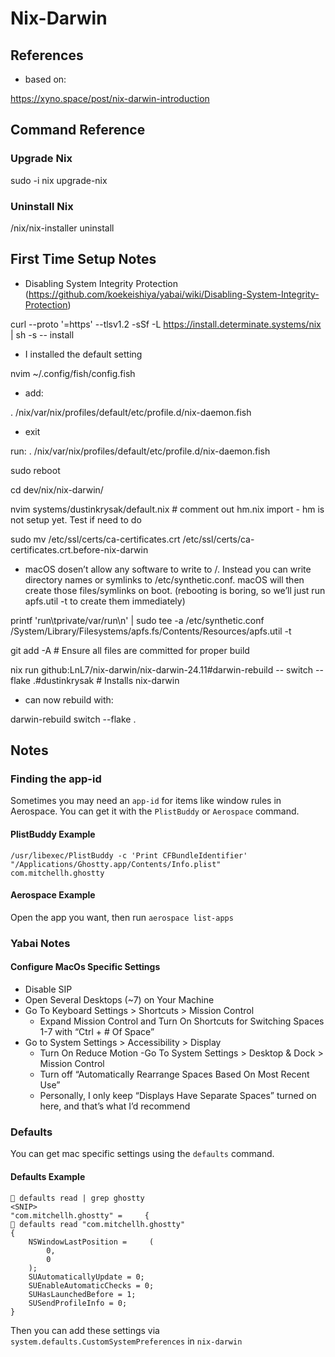 # Nix-Darwin

## References

- based on:

<https://xyno.space/post/nix-darwin-introduction>

## Command Reference

### Upgrade Nix

sudo -i nix upgrade-nix

### Uninstall Nix

/nix/nix-installer uninstall

## First Time Setup Notes

- Disabling System Integrity Protection (<https://github.com/koekeishiya/yabai/wiki/Disabling-System-Integrity-Protection>)

curl --proto '=https' --tlsv1.2 -sSf -L <https://install.determinate.systems/nix> | sh -s -- install

- I installed the default setting

nvim ~/.config/fish/config.fish

- add:

. /nix/var/nix/profiles/default/etc/profile.d/nix-daemon.fish

- exit

run: . /nix/var/nix/profiles/default/etc/profile.d/nix-daemon.fish

sudo reboot

cd dev/nix/nix-darwin/

nvim systems/dustinkrysak/default.nix # comment out hm.nix import - hm is not setup yet. Test if need to do

sudo mv /etc/ssl/certs/ca-certificates.crt /etc/ssl/certs/ca-certificates.crt.before-nix-darwin

- macOS dosen’t allow any software to write to /. Instead you can write directory names or symlinks to /etc/synthetic.conf.
macOS will then create those files/symlinks on boot. (rebooting is boring, so we’ll just run apfs.util -t to create them immediately)

printf 'run\tprivate/var/run\n' | sudo tee -a /etc/synthetic.conf
/System/Library/Filesystems/apfs.fs/Contents/Resources/apfs.util -t

git add -A # Ensure all files are committed for proper build

nix run github:LnL7/nix-darwin/nix-darwin-24.11#darwin-rebuild -- switch --flake .#dustinkrysak # Installs nix-darwin

- can now rebuild with:

darwin-rebuild switch --flake .

## Notes

### Finding the app-id

Sometimes you may need an `app-id` for items like window rules in Aerospace. You can get it with the `PlistBuddy` or `Aerospace` command.

#### PlistBuddy Example

```
/usr/libexec/PlistBuddy -c 'Print CFBundleIdentifier' "/Applications/Ghostty.app/Contents/Info.plist"
com.mitchellh.ghostty
```

#### Aerospace Example

Open the app you want, then run `aerospace list-apps`

### Yabai Notes

#### Configure MacOs Specific Settings

- Disable SIP
- Open Several Desktops (~7) on Your Machine
- Go To Keyboard Settings > Shortcuts > Mission Control
    - Expand Mission Control and Turn On Shortcuts for Switching Spaces 1-7 with “Ctrl + # Of Space”
- Go to System Settings > Accessibility > Display
    - Turn On Reduce Motion
-Go To System Settings > Desktop & Dock > Mission Control
    - Turn off “Automatically Rearrange Spaces Based On Most Recent Use”
    - Personally, I only keep “Displays Have Separate Spaces” turned on here, and that’s what I’d recommend

### Defaults

You can get mac specific settings using the `defaults` command.

#### Defaults Example

```shell
 defaults read | grep ghostty
<SNIP>
"com.mitchellh.ghostty" =     {
 defaults read "com.mitchellh.ghostty"
{
    NSWindowLastPosition =     (
        0,
        0
    );
    SUAutomaticallyUpdate = 0;
    SUEnableAutomaticChecks = 0;
    SUHasLaunchedBefore = 1;
    SUSendProfileInfo = 0;
}
```

Then you can add these settings via `system.defaults.CustomSystemPreferences` in `nix-darwin`
